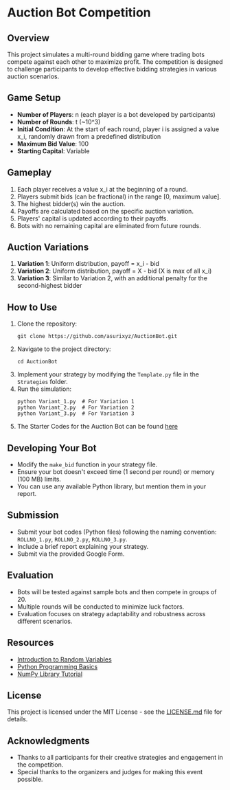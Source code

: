 # Auction Bot Competition

## Overview
This project simulates a multi-round bidding game where trading bots compete against each other to maximize profit. The competition is designed to challenge participants to develop effective bidding strategies in various auction scenarios.

## Game Setup
- **Number of Players**: n (each player is a bot developed by participants)
- **Number of Rounds**: t (~10^3)
- **Initial Condition**: At the start of each round, player i is assigned a value x_i, randomly drawn from a predefined distribution
- **Maximum Bid Value**: 100
- **Starting Capital**: Variable

## Gameplay
1. Each player receives a value x_i at the beginning of a round.
2. Players submit bids (can be fractional) in the range [0, maximum value].
3. The highest bidder(s) win the auction.
4. Payoffs are calculated based on the specific auction variation.
5. Players' capital is updated according to their payoffs.
6. Bots with no remaining capital are eliminated from future rounds.

## Auction Variations
1. **Variation 1**: Uniform distribution, payoff = x_i - bid
2. **Variation 2**: Uniform distribution, payoff = X - bid (X is max of all x_i)
3. **Variation 3**: Similar to Variation 2, with an additional penalty for the second-highest bidder

## How to Use
1. Clone the repository:
   ```
   git clone https://github.com/asurixyz/AuctionBot.git
   ```
2. Navigate to the project directory:
   ```
   cd AuctionBot
   ```
3. Implement your strategy by modifying the `Template.py` file in the `Strategies` folder.
4. Run the simulation:
   ```
   python Variant_1.py  # For Variation 1
   python Variant_2.py  # For Variation 2
   python Variant_3.py  # For Variation 3
   ```
5. The Starter Codes for the Auction Bot can be found [here](https://drive.google.com/drive/folders/1db-SIWq5bNb1nGuyTUacfls1iA8iwDpH?usp=drive_link)

## Developing Your Bot
- Modify the `make_bid` function in your strategy file.
- Ensure your bot doesn't exceed time (1 second per round) or memory (100 MB) limits.
- You can use any available Python library, but mention them in your report.

## Submission
- Submit your bot codes (Python files) following the naming convention: `ROLLNO_1.py`, `ROLLNO_2.py`, `ROLLNO_3.py`.
- Include a brief report explaining your strategy.
- Submit via the provided Google Form.

## Evaluation
- Bots will be tested against sample bots and then compete in groups of 20.
- Multiple rounds will be conducted to minimize luck factors.
- Evaluation focuses on strategy adaptability and robustness across different scenarios.

## Resources
- [Introduction to Random Variables](https://www.investopedia.com/terms/r/random-variable.asp)
- [Python Programming Basics](https://www.w3schools.com/python/python_intro.asp)
- [NumPy Library Tutorial](https://www.w3schools.com/python/numpy/numpy_intro.asp)

## License
This project is licensed under the MIT License - see the [LICENSE.md](LICENSE.md) file for details.

## Acknowledgments
- Thanks to all participants for their creative strategies and engagement in the competition.
- Special thanks to the organizers and judges for making this event possible.
